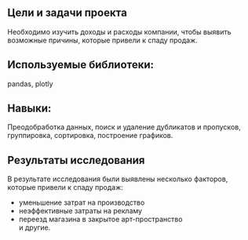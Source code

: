 ## Цели и задачи проекта

Необходимо изучить доходы и расходы компании, чтобы выявить возможные причины, которые привели к спаду продаж.

## Используемые библиотеки:

pandas, plotly

## Навыки:

Преодобработка данных, поиск и удаление дубликатов и пропусков, группировка, сортировка, построение графиков.

## Результаты исследования

В результате исследования были выявлены несколько факторов, которые привели к спаду продаж:
- уменьшение затрат на производство
- неэффективные затраты на рекламу
- переезд магазина в закрытое арт-пространство \
и другие.
